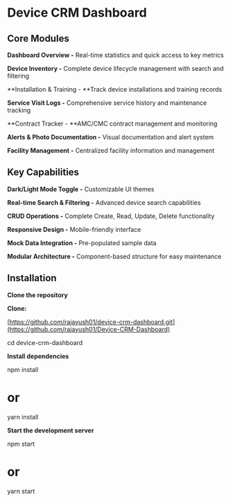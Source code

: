 # Device CRM Dashboard

## Core Modules

**Dashboard Overview -** Real-time statistics and quick access to key metrics

**Device Inventory -** Complete device lifecycle management with search and filtering

**Installation & Training - **Track device installations and training records

**Service Visit Logs -** Comprehensive service history and maintenance tracking

**Contract Tracker - **AMC/CMC contract management and monitoring

**Alerts & Photo Documentation -** Visual documentation and alert system

**Facility Management -** Centralized facility information and management

## Key Capabilities

**Dark/Light Mode Toggle -** Customizable UI themes

**Real-time Search & Filtering -** Advanced device search capabilities

**CRUD Operations -** Complete Create, Read, Update, Delete functionality

**Responsive Design -** Mobile-friendly interface

**Mock Data Integration -** Pre-populated sample data

**Modular Architecture -** Component-based structure for easy maintenance

## Installation

**Clone the repository**

**Clone:** 

[https://github.com/rajayush01/device-crm-dashboard.git](https://github.com/rajayush01/Device-CRM-Dashboard)

cd device-crm-dashboard

**Install dependencies**

npm install

# or

yarn install

**Start the development server**

npm start

# or

yarn start
